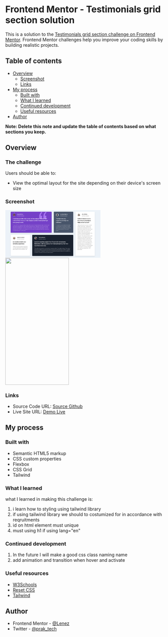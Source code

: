 # Frontend Mentor - Testimonials grid section solution

This is a solution to the [Testimonials grid section challenge on Frontend Mentor](https://www.frontendmentor.io/challenges/testimonials-grid-section-Nnw6J7Un7). Frontend Mentor challenges help you improve your coding skills by building realistic projects.

## Table of contents

- [Overview](#overview)
  - [Screenshot](#screenshot)
  - [Links](#links)
- [My process](#my-process)
  - [Built with](#built-with)
  - [What I learned](#what-i-learned)
  - [Continued development](#continued-development)
  - [Useful resources](#useful-resources)
- [Author](#author)

**Note: Delete this note and update the table of contents based on what sections you keep.**

## Overview

### The challenge

Users should be able to:

- View the optimal layout for the site depending on their device's screen size

### Screenshot

<div style="display:flex; ">
    <img src="./screenshoot/desktop-preview.png"style="height:150px; width:300px; object-fit:cover">
</div>
<div style="display:flex;">
    <img src="./screenshoot/mobile-complete-preview.png" style="height:400px; width:200px; object-fit:contain" />
</div>

### Links

- Source Code URL: [Source Github](https://github.com/lenez12/testimonials-grid-section-main.git)
- Live Site URL: [Demo Live](https://lenez-testimonial.netlify.app/)

## My process

### Built with

- Semantic HTML5 markup
- CSS custom properties
- Flexbox
- CSS Grid
- Tailwind

### What I learned

what I learned in making this challenge is:

1. i learn how to styling using tailwind library
2. if using tailwind library we should to costumized for in accordance with reqruitments
3. id on html element must unique
4. must using h1 if using lang="en"

### Continued development

1. In the future I will make a good css class naming name
2. add animation and transition when hover and activate

### Useful resources

- [W3Schools](https://www.w3schools.com/howto/howto_css_center-vertical.asp)
- [Reset CSS](https://piccalil.li/blog/a-modern-css-reset/)
- [Tailwind](https://tailwindcss.com/)

## Author

- Frontend Mentor - [@Lenez](https://www.frontendmentor.io/profile/yourusername)
- Twitter - [@prak_tech](https://www.twitter.com/prak_tech)

